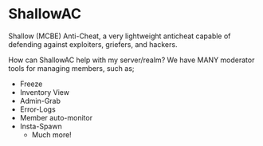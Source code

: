 # ShallowAC
Shallow (MCBE) Anti-Cheat, a very lightweight anticheat capable of defending against exploiters, griefers, and hackers. 

How can ShallowAC help with my server/realm?
We have MANY moderator tools for managing members, such as;
   - Freeze
   - Inventory View
   - Admin-Grab
   - Error-Logs
   - Member auto-monitor
   - Insta-Spawn
     + Much more!
